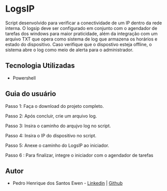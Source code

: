 # LogsIP
Script desenvolvido para verificar a conectividade de um IP dentro da rede interna. O logsip deve ser configurado em conjunto com o agendador de tarefas dos windows para maior praticidade, além da integração com um arquivo TXT que opera como sistema de log que armazena os horários e estado do dispositivo. Caso verifique que o dispostivo esteja offline, o sistema abre o log como meio de alerta para o administrador.

## Tecnologia Utilizadas
- Powershell
  
## Guia do usuário
Passo 1: Faça o download do projeto completo.

Passo 2: Após concluir, crie um arquivo log.

Passo 3: Insira o caminho do arqujvo log no script.

Passo 4: Insira o IP do dispositivo no script.

Passo 5: Anexe o caminho do LogsIP ao iniciador.

Passo 6 : Para finalizar, integre o iniciador com o agendador de tarefas

## Autor
 - Pedro Henrique dos Santos Ewen - [Linkedin](https://www.linkedin.com/in/pedroewen-sec/) | [Github](https://github.com/PedroEwen)
